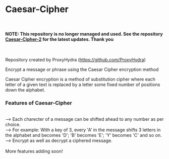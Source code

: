 # Caesar-Cipher

</br>
</br>
<b>NOTE: This repository is no longer managed and used. See the repository <a href="https://github.com/ProxyHydra/Caesar-Cipher-2">Caesar-Cipher-2</a> for the latest updates. Thank you</b>

</br>
</br>
</br>

Repository created by ProxyHydra (https://github.com/ProxyHydra)

Encrypt a message or phrase using the Caesar Cipher encryption method 

Caesar Cipher encryption is a method of substitution cipher where each letter of a given text is replaced by a letter some fixed number of positions down the alphabet.

<h3>Features of Caesar-Cipher</h3></br>
--> Each charecter of a message can be shifted ahead to any number as per choice. </br>
--> For example: With a key of 3, every 'A' in the message shifts 3 letters in the alphabet and becomes 'D'; 'B' becomes 'E'; 'Y' becomes 'C' and so on.</br>
--> Encrypt as well as decrypt a ciphered message.</br>
</br>
More features adding soon!
